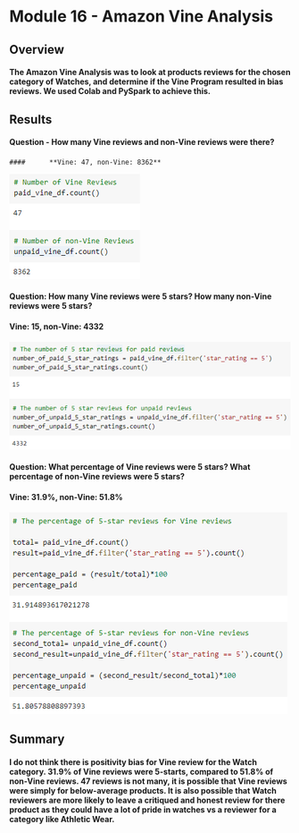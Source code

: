 # Module 16 - Amazon Vine Analysis

## Overview 

#### The Amazon Vine Analysis was to look at products reviews for the chosen category of Watches, and determine if the Vine Program resulted in bias reviews. We used Colab and PySpark to achieve this.


## Results
#### Question - How many Vine reviews and non-Vine reviews were there?
    ####      **Vine: 47, non-Vine: 8362** 
![stacked_launch_outcomes](https://github.com/charlieburd/amazon_vine_analysis/blob/main/Resources/image%20(28).png)


#### Question: How many Vine reviews were 5 stars? How many non-Vine reviews were 5 stars?
#### **Vine: 15, non-Vine: 4332** 
![stacked_launch_outcomes](https://github.com/charlieburd/amazon_vine_analysis/blob/main/Resources/image%20(29).png)


#### Question: What percentage of Vine reviews were 5 stars? What percentage of non-Vine reviews were 5 stars?
#### **Vine: 31.9%, non-Vine: 51.8%** 
![stacked_launch_outcomes](https://github.com/charlieburd/amazon_vine_analysis/blob/main/Resources/image%20(30).png)


## Summary
#### I do not think there is positivity bias for Vine review for the Watch category. 31.9% of Vine reviews were 5-starts, compared to 51.8% of non-Vine reviews. 47 reviews is not many, it is possible that Vine reviews were simply for below-average products. It is also possible that Watch reviewers are more likely to leave a critiqued and honest review for there product as they could have a lot of pride in watches vs a reviewer for a category like Athletic Wear. 

